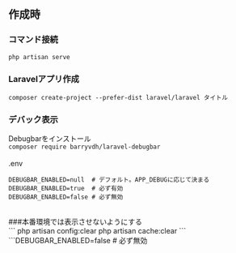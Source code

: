## 作成時<br>
### コマンド接続<br>
```php artisan serve```
<br>
### Laravelアプリ作成<br>
```composer create-project --prefer-dist laravel/laravel タイトル```
<br>
### デバック表示<br>
Debugbarをインストール<br>
```composer require barryvdh/laravel-debugbar```
<br><br>
.env<br>
```
DEBUGBAR_ENABLED=null  # デフォルト。APP_DEBUGに応じて決まる
DEBUGBAR_ENABLED=true  # 必ず有効
DEBUGBAR_ENABLED=false # 必ず無効
```
<br>
###本番環境では表示させないようにする<br>
```
php artisan config:clear
php artisan cache:clear
```<br>
```DEBUGBAR_ENABLED=false  # 必ず無効
